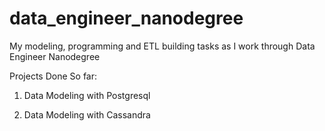 # data_engineer_nanodegree
My modeling, programming and ETL building tasks as I work through Data Engineer Nanodegree 

Projects Done So far:

1. Data Modeling with Postgresql

2. Data Modeling with Cassandra
